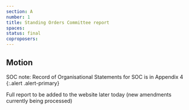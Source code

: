 ```yaml
---
section: A
number: 1
title: Standing Orders Committee report
spaces:
status: final
coproposers:
---
```

## Motion
SOC note: Record of Organisational Statements for SOC is in Appendix 4
{:.alert .alert-primary}

Full report to be added to the website later today (new amendments currently being processed)
